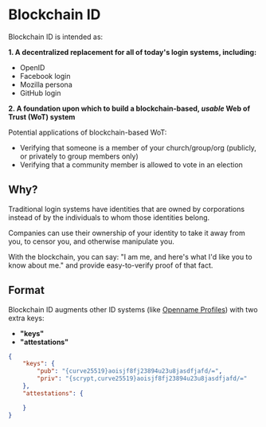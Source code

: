 # Blockchain ID

Blockchain ID is intended as:

__1. A decentralized replacement for all of today's login systems, including:__

- OpenID
- Facebook login
- Mozilla persona
- GitHub login

__2. A foundation upon which to build a blockchain-based, *usable* Web of Trust (WoT) system__

Potential applications of blockchain-based WoT:

- Verifying that someone is a member of your church/group/org (publicly, or privately to group members only)
- Verifying that a community member is allowed to vote in an election

## Why?

Traditional login systems have identities that are owned by corporations instead of by the individuals to whom those identities belong.

Companies can use their ownership of your identity to take it away from you, to censor you, and otherwise manipulate you.

With the blockchain, you can say: "I am me, and here's what I'd like you to know about me." and provide easy-to-verify proof of that fact.

## Format

Blockchain ID augments other ID systems (like [Openname Profiles](https://github.com/openname/openname-specifications)) with two extra keys:

- __"keys"__
- __"attestations"__

```json
{
    "keys": {
        "pub": "{curve25519}aoisjf8fj23894u23u8jasdfjafd/=",
        "priv": "{scrypt,curve25519}aoisjf8fj23894u23u8jasdfjafd/="
    },
    "attestations": {

    }
}
```
